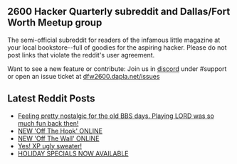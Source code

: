 ## 2600 Hacker Quarterly subreddit and Dallas/Fort Worth Meetup group
The semi-official subreddit for readers of the infamous little magazine at your local bookstore--full of goodies for the aspiring hacker. Please do not post links that violate the reddit's user agreement.

Want to see a new feature or contribute: 
Join us in [discord](https://dfw2600.dapla.net/chat) under #support or open an issue ticket at [dfw2600.dapla.net/issues](https://dfw2600.dapla.net/issues)

## Latest Reddit Posts
<!-- BLOG-POST-LIST:START -->
- [Feeling pretty nostalgic for the old BBS days. Playing LORD was so much fun back then!](https://www.reddit.com/r/2600/comments/188gsje/feeling_pretty_nostalgic_for_the_old_bbs_days/)
- [NEW 'Off The Hook' ONLINE](https://2600.com/hook/29-11-2023)
- [NEW 'Off The Wall' ONLINE](https://2600.com/wall/28-11-2023)
- [Yes! XP ugly sweater!](https://www.reddit.com/r/2600/comments/186ceoi/yes_xp_ugly_sweater/)
- [HOLIDAY SPECIALS NOW AVAILABLE](https://2600.com/content/holiday-specials-now-available)
<!-- BLOG-POST-LIST:END -->
